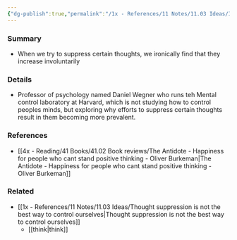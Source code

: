 ```yaml
---
{"dg-publish":true,"permalink":"/1x - References/11 Notes/11.03 Ideas/Ironic Process Theory - We cannot stop thinking about white bears/","title":"Ironic Process Theory - We cannot stop thinking about white bears","created":"2023-11-30T19:13:59.000+03:00","updated":"2024-02-14T20:18:29.264+03:00"}
---
```



### Summary
- When we try to suppress certain thoughts, we ironically find that they increase involuntarily

### Details
- Professor of psychology named Daniel Wegner who runs teh Mental control laboratory at Harvard, which is not studying how to control peoples minds, but exploring why efforts to suppress certain thoughts result in them becoming more prevalent.

### References
- [[4x - Reading/41 Books/41.02 Book reviews/The Antidote - Happiness for people who cant stand positive thinking - Oliver Burkeman\|The Antidote - Happiness for people who cant stand positive thinking - Oliver Burkeman]]

### Related
- [[1x - References/11 Notes/11.03 Ideas/Thought suppression is not the best way to control ourselves\|Thought suppression is not the best way to control ourselves]]
  - [[think\|think]]
